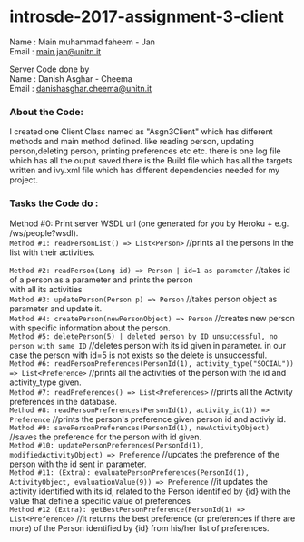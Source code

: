 # introsde-2017-assignment-3-client

Name : Main muhammad faheem - Jan  
Email : main.jan@unitn.it  

Server Code done by  
Name : Danish Asghar - Cheema  
Email : danishasghar.cheema@unitn.it  

### About the Code:

I created one Client Class named as "Asgn3Client" which has  different methods and main method defined. like reading person, updating person,deleting person, printing preferences etc etc. there is one log file which has all the ouput saved.there is the Build file which has all the targets written and ivy.xml file which has different dependencies needed for my project.    

### Tasks the Code do :  

Method #0: Print server WSDL url (one generated for you by Heroku + e.g. /ws/people?wsdl).  
`Method #1: readPersonList() => List<Person>` //prints all the persons in the list with their activities.    

`Method #2: readPerson(Long id) => Person | id=1 as parameter` //takes id of a person as a parameter and prints the person  
 with all its activities  
`Method #3: updatePerson(Person p) => Person` //takes person object as parameter and update it.  
`Method #4: createPerson(newPersonObject) => Person`  //creates new person with specific information about the person.   
`Method #5: deletePerson(5) | deleted person by ID unsuccessful, no person with same ID` //deletes person with its id given in parameter. in our case the person with id=5 is not exists so the delete is unsuccessful.    
`Method #6: readPersonPreferences(PersonId(1), activity_type("SOCIAL")) => List<Preference>` //prints all the activities of the person with the id  and activity_type given.    
`Method #7: readPreferences() => List<Preferences>` //prints all the Activity preferences in the database.        
`Method #8: readPersonPreferences(PersonId(1), activity_id(1)) => Preference` //prints the person's preference given person id and activiy id.      
`Method #9: savePersonPreferences(PersonId(1), newActivityObject)` //saves the preference for the person with id given.      
`Method #10: updatePersonPreferences(PersonId(1), modifiedActivityObject) => Preference` //updates the preference of the person with the id sent in parameter.        
`Method #11: (Extra): evaluatePersonPreferences(PersonId(1), ActivityObject, evaluationValue(9)) => Preference` //it updates the activity identified with its id, related to the Person identified by {id} with the value that define a specific value of preferences    
`Method #12 (Extra): getBestPersonPreference(PersonId(1) => List<Preference>` //it returns the best preference (or preferences if there   are more) of the Person identified by {id}  from his/her list of preferences.    
                  
